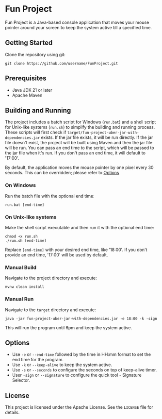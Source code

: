 # Fun Project

Fun Project is a Java-based console application that moves your mouse pointer around your screen to keep the system
active till a specified time.

## Getting Started

Clone the repository using git:

```shell
git clone https://github.com/username/FunProject.git
```

## Prerequisites

- Java JDK 21 or later
- Apache Maven

## Building and Running

The project includes a batch script for Windows (`run.bat`) and a shell script for Unix-like systems (`run.sh`) to
simplify the building and running process.
These scripts will first check if `target/fun-project-uber-jar-with-dependencies.jar` exists. If the jar file exists, it
will be run directly. If the jar file doesn't exist, the project will be built using Maven and then the jar file will be
run.
You can pass an end time to the script, which will be passed to the jar file when it's run. If you don't pass an end
time, it will default to '17:00'.

By default, the application moves the mouse pointer by one pixel every 30 seconds. This can be overridden; please refer
to [Options](#options)

### On Windows

Run the batch file with the optional end time:

```shell
run.bat [end-time]
```

### On Unix-like systems

Make the shell script executable and then run it with the optional end time:

```shell
chmod +x run.sh
./run.sh [end-time]
```

Replace `[end-time]` with your desired end time, like '18:00'. If you don't provide an end time, '17:00' will be used by
default.

### Manual Build

Navigate to the project directory and execute:

```shell
mvnw clean install
```

### Manual Run

Navigate to the `target` directory and execute:

```shell
java -jar fun-project-uber-jar-with-dependencies.jar -e 18:00 -k -sign
```

This will run the program until 6pm and keep the system active.

## Options

- Use `-e` or `--end-time` followed by the time in HH:mm format to set the end time for the program.
- Use `-k` or `--keep-alive` to keep the system active.
- Use `-s` or `--seconds` to configure the seconds on top of keep-alive timer.
- User `-sign` or `--signature` to configure the quick tool - Signature Selector.

## License

This project is licensed under the Apache License. See the `LICENSE` file for details.